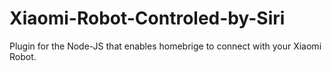 # Xiaomi-Robot-Controled-by-Siri
Plugin for the Node-JS that enables homebrige to connect with your Xiaomi Robot.
